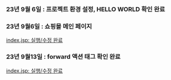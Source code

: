 
### 23년 9월 6일 : 프로젝트 환경 설정, HELLO WORLD 확인 완료

### 23년 9월6일 : 쇼핑몰 메인 페이지
[index.jsp: 실행/수정 완료](https://github.com/dpcdrypak/SERVLET_20210985/blob/main/index.jsp)

### 23년 9월13일 : forward 액션 태그 확인 완료
[index.jsp: 실행/수정 완료](https://github.com/dpcdrypak/SERVLET_20210985/blob/main/index.jsp)
